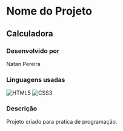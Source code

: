 # Nome do Projeto
## Calculadora


### Desenvolvido por 
Natan Pereira


### Linguagens usadas
![HTML5](https://img.shields.io/badge/html5-%23E34F26.svg?style=for-the-badge&logo=html5&logoColor=white)
![CSS3](https://img.shields.io/badge/css3-%231572B6.svg?style=for-the-badge&logo=css3&logoColor=white)  


### Descrição
Projeto criado para pratica de programação.
